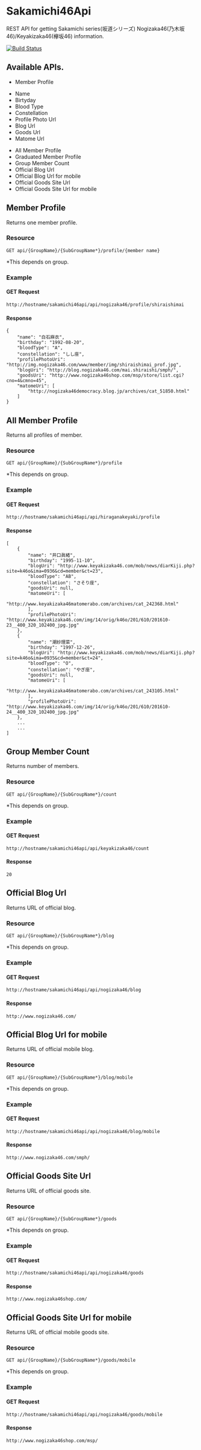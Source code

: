 # Sakamichi46Api
REST API for getting Sakamichi series(坂道シリーズ) Nogizaka46(乃木坂46)/Keyakizaka46(欅坂46) information.

[![Build Status](https://travis-ci.org/kikutaro/Sakamichi46Api.svg?branch=master)](https://travis-ci.org/kikutaro/Sakamichi46Api)

## Available APIs.
+ Member Profile
 - Name
 - Birtyday
 - Blood Type
 - Constellation
 - Profile Photo Url
 - Blog Url
 - Goods Url
 - Matome Url
+ All Member Profile
+ Graduated Member Profile
+ Group Member Count
+ Official Blog Url
+ Official Blog Url for mobile
+ Official Goods Site Url
+ Official Goods Site Url for mobile

## Member Profile
Returns one member profile.
### Resource
```
GET api/{GroupName}/{SubGroupName*}/profile/{member name}
```
*This depends on group.
### Example
#### GET Request
```
http://hostname/sakamichi46api/api/nogizaka46/profile/shiraishimai
```
#### Response
```
{
    "name": "白石麻衣",
    "birthday": "1992-08-20",
    "bloodType": "A",
    "constellation": "しし座",
    "profilePhotoUri": "http://img.nogizaka46.com/www/member/img/shiraishimai_prof.jpg",
    "blogUri": "http://blog.nogizaka46.com/mai.shiraishi/smph/",
    "goodsUri": "http://www.nogizaka46shop.com/msp/store/list.cgi?cno=4&cmno=45",
    "matomeUri": [
        "http://nogizaka46democracy.blog.jp/archives/cat_51850.html"
    ]
}
```

## All Member Profile
Returns all profiles of member.
### Resource
```
GET api/{GroupName}/{SubGroupName*}/profile
```
*This depends on group.
### Example
#### GET Request
```
http://hostname/sakamichi46api/api/hiraganakeyaki/profile
```
#### Response
```
[
    {
        "name": "井口眞緒", 
        "birthday": "1995-11-10", 
        "blogUri": "http://www.keyakizaka46.com/mob/news/diarKiji.php?site=k46o&ima=0936&cd=member&ct=23", 
        "bloodType": "AB", 
        "constellation": "さそり座", 
        "goodsUri": null, 
        "matomeUri": [
            "http://www.keyakizaka46matomerabo.com/archives/cat_242368.html"
        ],
        "profilePhotoUri": "http://www.keyakizaka46.com/img/14/orig/k46o/201/610/201610-23__400_320_102400_jpg.jpg"
    }, 
    {
        "name": "潮紗理菜", 
        "birthday": "1997-12-26", 
        "blogUri": "http://www.keyakizaka46.com/mob/news/diarKiji.php?site=k46o&ima=0935&cd=member&ct=24", 
        "bloodType": "O", 
        "constellation": "やぎ座", 
        "goodsUri": null, 
        "matomeUri": [
            "http://www.keyakizaka46matomerabo.com/archives/cat_243105.html"
        ], 
        "profilePhotoUri": "http://www.keyakizaka46.com/img/14/orig/k46o/201/610/201610-24__400_320_102400_jpg.jpg"
    },
    ... 
    ...
]
```
## Group Member Count
Returns number of members.
### Resource
```
GET api/{GroupName}/{SubGroupName*}/count
```
*This depends on group.
### Example
#### GET Request
```
http://hostname/sakamichi46api/api/keyakizaka46/count
```
#### Response
```
20
```
## Official Blog Url
Returns URL of official blog.
### Resource
```
GET api/{GroupName}/{SubGroupName*}/blog
```
*This depends on group.
### Example
#### GET Request
```
http://hostname/sakamichi46api/api/nogizaka46/blog
```
#### Response
```
http://www.nogizaka46.com/
```
## Official Blog Url for mobile
Returns URL of official mobile blog.
### Resource
```
GET api/{GroupName}/{SubGroupName*}/blog/mobile
```
*This depends on group.
### Example
#### GET Request
```
http://hostname/sakamichi46api/api/nogizaka46/blog/mobile
```
#### Response
```
http://www.nogizaka46.com/smph/
```
## Official Goods Site Url
Returns URL of official goods site.
### Resource
```
GET api/{GroupName}/{SubGroupName*}/goods
```
*This depends on group.
### Example
#### GET Request
```
http://hostname/sakamichi46api/api/nogizaka46/goods
```
#### Response
```
http://www.nogizaka46shop.com/
```
## Official Goods Site Url for mobile
Returns URL of official mobile goods site.
### Resource
```
GET api/{GroupName}/{SubGroupName*}/goods/mobile
```
*This depends on group.
### Example
#### GET Request
```
http://hostname/sakamichi46api/api/nogizaka46/goods/mobile
```
#### Response
```
http://www.nogizaka46shop.com/msp/
```
